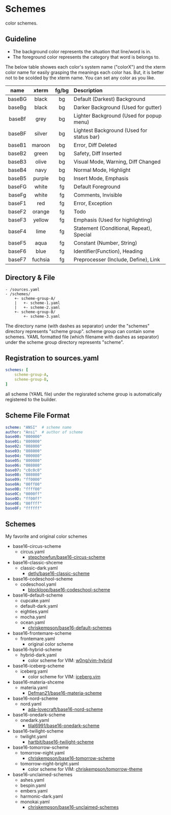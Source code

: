 # Schemes

color schemes.

## Guideline

- The background color represents the situation that line/word is in.
- The foreground color represents the category that word is belongs to.

The below table showes each color's system name ("colorX") and
the xterm color name for easily grasping the meanings each color has.
But, it is better not to be scolded by the xterm name.
You can set any color as you like.

|  name  |  xterm  | fg/bg |  Description                               |
|:------:|:-------:|:-----:|:-------------------------------------------|
| baseBG |   black |   bg  | Default (Darkest) Background               |
| baseBg |   black |   bg  | Darker Background (Used for gutter)        |
| baseBf |    grey |   bg  | Lighter Background (Used for popup menu)   |
| baseBF |  silver |   bg  | Lightest Background (Used for status bar)  |
| baseB1 |  maroon |   bg  | Error, Diff Deleted                        |
| baseB2 |   green |   bg  | Safety, Diff Inserted                      |
| baseB3 |   olive |   bg  | Visual Mode, Warning, Diff Changed         |
| baseB4 |    navy |   bg  | Normal Mode, Highlight                     |
| baseB5 |  purple |   bg  | Insert Mode, Emphasis                      |
| baseFG |   white |   fg  | Default Foreground                         |
| baseFg |   white |   fg  | Comments, Invisible                        |
| baseF1 |     red |   fg  | Error, Exception                           |
| baseF2 |  orange |   fg  | Todo                                       |
| baseF3 |  yellow |   fg  | Emphasis (Used for highlighting)           |
| baseF4 |    lime |   fg  | Statement (Conditional, Repeat), Special   |
| baseF5 |    aqua |   fg  | Constant (Number, String)                  |
| baseF6 |    blue |   fg  | Identifier(Function), Heading              |
| baseF7 | fuchsia |   fg  | Preprocesser (Include, Define), Link       |

## Directory & File

```
- /sources.yaml
- /schemes/
    +- scheme-group-A/
    |   +- scheme-1.yaml
    |   +- scheme-2.yaml
    +- scheme-group-B/
        +- scheme-3.yaml
```

The directory name (with dashes as separator) under the "schemes" directory
represents "scheme group".
scheme group can contain some schemes.
YAML formatted file (which filename with dashes as separator)
under the scheme group directory represents "scheme".

## Registration to sources.yaml

```source.yaml
schemes: [
    scheme-group-A,
    scheme-group-B,
]
```

all scheme (YAML file) under the regisrated scheme group
is automatically registered to the builder.

## Scheme File Format

```ansi.yaml
scheme: "ANSI"  # scheme name
author: "Ansi"  # author of scheme
base00: "000000"
base01: "800000"
base02: "008000"
base03: "808000"
base04: "000080"
base05: "800080"
base06: "008080"
base07: "c0c0c0"
base08: "808080"
base09: "ff0000"
base0A: "00ff00"
base0B: "ffff00"
base0C: "0000ff"
base0D: "ff00ff"
base0E: "00ffff"
base0F: "ffffff"
```

## Schemes

My favorite and original color schemes

- base16-circus-scheme
    - circus.yaml
        - [stepchowfun/base16-circus-scheme](https://github.com/stepchowfun/base16-circus-scheme)
- base16-classic-shceme
    - classic-dark.yaml
        - [detly/base16-classic-scheme](https://github.com/detly/base16-classic-scheme)
- base16-codeschool-scheme
    - codeschool.yaml
        - [blockloop/base16-codeschool-scheme](https://github.com/blockloop/base16-codeschool-scheme)
- base16-default-scheme
    - cupcake.yaml
    - default-dark.yaml
    - eighties.yaml
    - mocha.yaml
    - ocean.yaml
        - [chriskempson/base16-default-schemes](https://github.com/chriskempson/base16-default-schemes)
- base16-frontemare-scheme
    - frontemare.yaml
        - original color scheme
- base16-hybrid-scheme
    - hybrid-dark.yaml
        - color scheme for VIM: [w0ng/vim-hybrid](https://github.com/w0ng/vim-hybrid)
- base16-iceberg-scheme
    - iceberg.yaml
        - color scheme for VIM: [iceberg.vim](https://cocopon.github.io/iceberg.vim/)
- base16-materia-shceme
    - materia.yaml
        - [Defman21/base16-materia-scheme](https://github.com/Defman21/base16-materia-scheme)
- base16-nord-scheme
    - nord.yaml
        - [ada-lovecraft/base16-nord-scheme](https://github.com/ada-lovecraft/base16-nord-scheme)
- base16-onedark-scheme
    - onedark.yaml
        - [tilal6991/base16-onedark-scheme](https://github.com/tilal6991/base16-onedark-scheme)
- base16-twilight-scheme
    - twilight.yaml
        - [hartbit/base16-twilight-scheme](https://github.com/hartbit/base16-twilight-scheme)
- base16-tomorrow-scheme
    - tomorrow-night.yaml
        - [chriskempson/base16-tomorrow-scheme](https://github.com/chriskempson/base16-tomorrow-scheme)
    - tomorrow-night-bright.yaml
        - color scheme for VIM: [chriskempson/tomorrow-theme](https://github.com/chriskempson/tomorrow-theme)
- base16-unclaimed-schemes
    - ashes.yaml
    - bespin.yaml
    - embers.yaml
    - harmonic-dark.yaml
    - monokai.yaml
        - [chriskempson/base16-unclaimed-schemes](https://github.com/chriskempson/base16-unclaimed-schemes)
